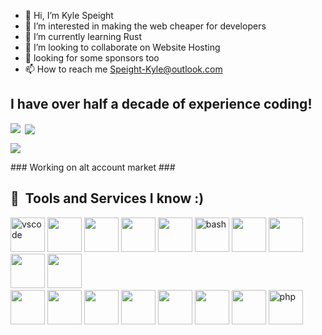 - 👋 Hi, I’m Kyle Speight
- 👀 I’m interested in making the web cheaper for developers
- 🌱 I’m currently learning Rust
- 🤝 I’m looking to collaborate on Website Hosting
- :pray: looking for some sponsors too
- 📫 How to reach me Speight-Kyle@outlook.com <br>
## I have over half a decade of experience coding!

<p><img align="left" src="https://github-readme-stats.vercel.app/api/top-langs?username=thebombgamer&show_icons=true&locale=en&layout=compact&theme=dark"/></p>

<p>&nbsp;<img align="center" src="https://github-readme-stats.vercel.app/api?username=thebombgamer&show_icons=true&locale=en&theme=dark"/></p>

<p><img align="center" src="https://github-readme-streak-stats.herokuapp.com/?user=thebombgamer&theme=dark&"/></p>
### Working on alt account market ###
<h2> 🚀 &nbsp;Tools and Services I know :)</h2>
<p align="left">
<img src="https://cdn.jsdelivr.net/gh/devicons/devicon/icons/vscode/vscode-original.svg" alt="vscode" height="55"/>
<img src="https://cdn.jsdelivr.net/gh/devicons/devicon@latest/icons/css3/css3-original-wordmark.svg" height="55"/>
<img src="https://cdn.jsdelivr.net/gh/devicons/devicon@latest/icons/portainer/portainer-original.svg" height="55"/>
<img src="https://cdn.jsdelivr.net/gh/devicons/devicon@latest/icons/photoshop/photoshop-original.svg" height="55"/>
<img src="https://cdn.jsdelivr.net/gh/devicons/devicon@latest/icons/c/c-original.svg" height="55" />
<img src="https://cdn.jsdelivr.net/gh/devicons/devicon/icons/bash/bash-original.svg" alt="bash" height="55"/>
<img src="https://cdn.jsdelivr.net/gh/devicons/devicon@latest/icons/flask/flask-original.svg" height="55"/>
<img src="https://cdn.jsdelivr.net/gh/devicons/devicon@latest/icons/amazonwebservices/amazonwebservices-original-wordmark.svg" height="55"/>
<img src="https://cdn.jsdelivr.net/gh/devicons/devicon@latest/icons/cloudflare/cloudflare-original.svg" height="55" />
<img src="https://cdn.jsdelivr.net/gh/devicons/devicon@latest/icons/firebase/firebase-original-wordmark.svg" height="55"/><br>
<img src="https://cdn.jsdelivr.net/gh/devicons/devicon@latest/icons/git/git-original-wordmark.svg" height="55"/>
<img src="https://cdn.jsdelivr.net/gh/devicons/devicon@latest/icons/html5/html5-original-wordmark.svg" height="55"/>
<img src="https://cdn.jsdelivr.net/gh/devicons/devicon@latest/icons/linux/linux-original.svg" height="55"/>
<img src="https://cdn.jsdelivr.net/gh/devicons/devicon@latest/icons/markdown/markdown-original.svg" height="55"/>
<img src="https://cdn.jsdelivr.net/gh/devicons/devicon@latest/icons/python/python-original-wordmark.svg" height="55"/>
<img src="https://cdn.jsdelivr.net/gh/devicons/devicon@latest/icons/redis/redis-original-wordmark.svg" height="55"/>
<img src="https://cdn.jsdelivr.net/gh/devicons/devicon@latest/icons/netlify/netlify-original.svg" height="55"/>
<img src="https://cdn.jsdelivr.net/gh/devicons/devicon/icons/php/php-original.svg" alt="php" height="55"/>
</p>
